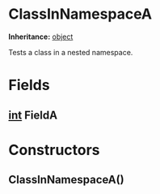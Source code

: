 # ClassInNamespaceA

**Inheritance:** [object](https://docs.microsoft.com/en-us/dotnet/api/system.object)  
  
Tests a class in a nested namespace.  
  

# Fields

## [int](https://docs.microsoft.com/en-us/dotnet/api/system.int32) FieldA

# Constructors

##  ClassInNamespaceA()

